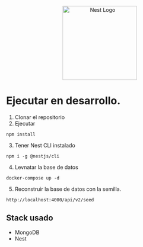 <p align="center">
  <a href="http://nestjs.com/" target="blank"><img src="https://nestjs.com/img/logo-small.svg" width="200" alt="Nest Logo" /></a>
</p>


# Ejecutar en desarrollo.

1. Clonar el repositorio
2. Ejecutar
```
npm install
```
3. Tener Nest CLI instalado
```
npm i -g @nestjs/cli
```
4. Levnatar la base de datos
```
docker-compose up -d
```
5. Reconstruir la base de datos con la semilla.
```
http://localhost:4000/api/v2/seed
```

## Stack usado
* MongoDB
* Nest